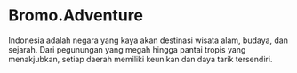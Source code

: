 # Bromo.Adventure
Indonesia adalah negara yang kaya akan destinasi wisata alam, budaya, dan sejarah. Dari pegunungan yang megah hingga pantai tropis yang menakjubkan, setiap daerah memiliki keunikan dan daya tarik tersendiri.
